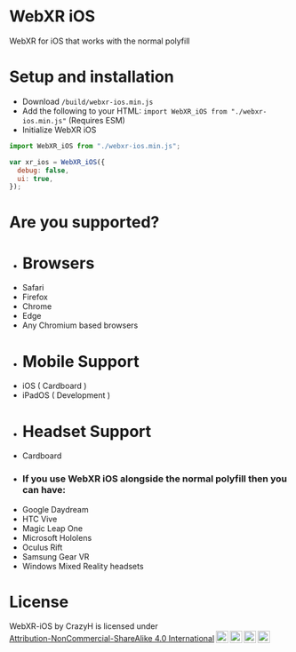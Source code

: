 # WebXR iOS
WebXR for iOS that works with the normal polyfill

# Setup and installation
- Download `/build/webxr-ios.min.js`
- Add the following to your HTML: `import WebXR_iOS from "./webxr-ios.min.js"` (Requires ESM)
- Initialize WebXR iOS
```js
import WebXR_iOS from "./webxr-ios.min.js";

var xr_ios = WebXR_iOS({
  debug: false,
  ui: true,
});
```

# Are you supported?
- # Browsers
- Safari
- Firefox
- Chrome
- Edge
- Any Chromium based browsers
- # Mobile Support
- iOS ( Cardboard )
- iPadOS ( Development )
- # Headset Support
- Cardboard
- ### If you use WebXR iOS alongside the normal polyfill then you can have:
- Google Daydream
- HTC Vive
- Magic Leap One
- Microsoft Hololens
- Oculus Rift
- Samsung Gear VR
- Windows Mixed Reality headsets

# License
<p xmlns:cc="http://creativecommons.org/ns#" xmlns:dct="http://purl.org/dc/terms/"><span property="dct:title">WebXR-iOS</span> by <span property="cc:attributionName">CrazyH</span> is licensed under <a href="http://creativecommons.org/licenses/by-nc-sa/4.0/?ref=chooser-v1" target="_blank" rel="license noopener noreferrer" style="display:inline-block;">Attribution-NonCommercial-ShareAlike 4.0 International<img style="height:22px!important;margin-left:3px;vertical-align:text-bottom;" src="https://mirrors.creativecommons.org/presskit/icons/cc.svg?ref=chooser-v1"><img style="height:22px!important;margin-left:3px;vertical-align:text-bottom;" src="https://mirrors.creativecommons.org/presskit/icons/by.svg?ref=chooser-v1"><img style="height:22px!important;margin-left:3px;vertical-align:text-bottom;" src="https://mirrors.creativecommons.org/presskit/icons/nc.svg?ref=chooser-v1"><img style="height:22px!important;margin-left:3px;vertical-align:text-bottom;" src="https://mirrors.creativecommons.org/presskit/icons/sa.svg?ref=chooser-v1"></a></p>
